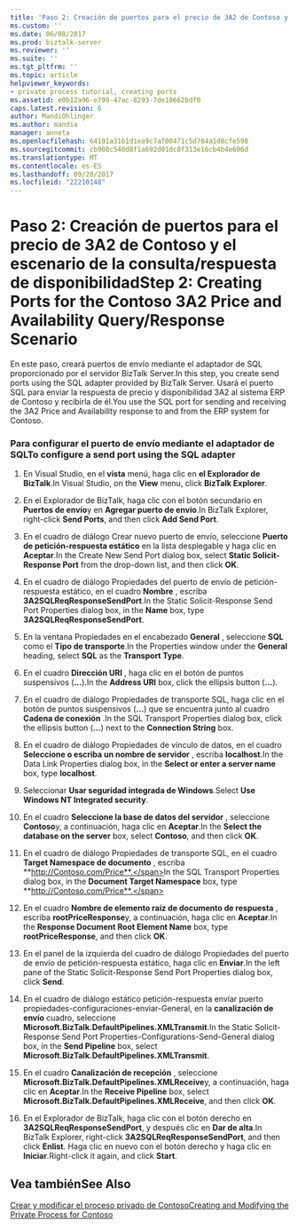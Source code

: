 ```yaml
---
title: 'Paso 2: Creación de puertos para el precio de 3A2 de Contoso y el escenario de respuesta de la consulta de disponibilidad mediante el Explorador de BizTalk | Documentos de Microsoft'
ms.custom: ''
ms.date: 06/08/2017
ms.prod: biztalk-server
ms.reviewer: ''
ms.suite: ''
ms.tgt_pltfrm: ''
ms.topic: article
helpviewer_keywords:
- private process tutorial, creating ports
ms.assetid: e0b12a96-e799-47ac-8293-7de10662bdf0
caps.latest.revision: 6
author: MandiOhlinger
ms.author: mandia
manager: anneta
ms.openlocfilehash: 64101a31b1d1ea9c7af00471c5d764a1d8cfe598
ms.sourcegitcommit: cb908c540d8f1a692d01dc8f313e16cb4b4e696d
ms.translationtype: MT
ms.contentlocale: es-ES
ms.lasthandoff: 09/20/2017
ms.locfileid: "22210148"
---
```

# <a name="step-2-creating-ports-for-the-contoso-3a2-price-and-availability-queryresponse-scenario"></a><span data-ttu-id="31c70-102">Paso 2: Creación de puertos para el precio de 3A2 de Contoso y el escenario de la consulta/respuesta de disponibilidad</span><span class="sxs-lookup"><span data-stu-id="31c70-102">Step 2: Creating Ports for the Contoso 3A2 Price and Availability Query/Response Scenario</span></span>
<span data-ttu-id="31c70-103">En este paso, creará puertos de envío mediante el adaptador de SQL proporcionado por el servidor BizTalk Server.</span><span class="sxs-lookup"><span data-stu-id="31c70-103">In this step, you create send ports using the SQL adapter provided by BizTalk Server.</span></span> <span data-ttu-id="31c70-104">Usará el puerto SQL para enviar la respuesta de precio y disponibilidad 3A2 al sistema ERP de Contoso y recibirla de él.</span><span class="sxs-lookup"><span data-stu-id="31c70-104">You use the SQL port for sending and receiving the 3A2 Price and Availability response to and from the ERP system for Contoso.</span></span>  
  
### <a name="to-configure-a-send-port-using-the-sql-adapter"></a><span data-ttu-id="31c70-105">Para configurar el puerto de envío mediante el adaptador de SQL</span><span class="sxs-lookup"><span data-stu-id="31c70-105">To configure a send port using the SQL adapter</span></span>  
  
1.  <span data-ttu-id="31c70-106">En Visual Studio, en el **vista** menú, haga clic en **el Explorador de BizTalk**.</span><span class="sxs-lookup"><span data-stu-id="31c70-106">In Visual Studio, on the **View** menu, click **BizTalk Explorer**.</span></span>  
  
2.  <span data-ttu-id="31c70-107">En el Explorador de BizTalk, haga clic con el botón secundario en **Puertos de envío**y en **Agregar puerto de envío**.</span><span class="sxs-lookup"><span data-stu-id="31c70-107">In BizTalk Explorer, right-click **Send Ports**, and then click **Add Send Port**.</span></span>  
  
3.  <span data-ttu-id="31c70-108">En el cuadro de diálogo Crear nuevo puerto de envío, seleccione **Puerto de petición-respuesta estático** en la lista desplegable y haga clic en **Aceptar**.</span><span class="sxs-lookup"><span data-stu-id="31c70-108">In the Create New Send Port dialog box, select **Static Solicit-Response Port** from the drop-down list, and then click **OK**.</span></span>  
  
4.  <span data-ttu-id="31c70-109">En el cuadro de diálogo Propiedades del puerto de envío de petición-respuesta estático, en el cuadro **Nombre** , escriba **3A2SQLReqResponseSendPort**.</span><span class="sxs-lookup"><span data-stu-id="31c70-109">In the Static Solicit-Response Send Port Properties dialog box, in the **Name** box, type **3A2SQLReqResponseSendPort**.</span></span>  
  
5.  <span data-ttu-id="31c70-110">En la ventana Propiedades en el encabezado **General** , seleccione **SQL** como el **Tipo de transporte**.</span><span class="sxs-lookup"><span data-stu-id="31c70-110">In the Properties window under the **General** heading, select **SQL** as the **Transport Type**.</span></span>  
  
6.  <span data-ttu-id="31c70-111">En el cuadro **Dirección URI** , haga clic en el botón de puntos suspensivos (**…**).</span><span class="sxs-lookup"><span data-stu-id="31c70-111">In the **Address URI** box, click the ellipsis button (**…**).</span></span>  
  
7.  <span data-ttu-id="31c70-112">En el cuadro de diálogo Propiedades de transporte SQL, haga clic en el botón de puntos suspensivos (**…**) que se encuentra junto al cuadro **Cadena de conexión** .</span><span class="sxs-lookup"><span data-stu-id="31c70-112">In the SQL Transport Properties dialog box, click the ellipsis button (**…**) next to the **Connection String** box.</span></span>  
  
8.  <span data-ttu-id="31c70-113">En el cuadro de diálogo Propiedades de vínculo de datos, en el cuadro **Seleccione o escriba un nombre de servidor** , escriba **localhost**.</span><span class="sxs-lookup"><span data-stu-id="31c70-113">In the Data Link Properties dialog box, in the **Select or enter a server name** box, type **localhost**.</span></span>  
  
9. <span data-ttu-id="31c70-114">Seleccionar **Usar seguridad integrada de Windows**.</span><span class="sxs-lookup"><span data-stu-id="31c70-114">Select **Use Windows NT Integrated security**.</span></span>  
  
10. <span data-ttu-id="31c70-115">En el cuadro **Seleccione la base de datos del servidor** , seleccione **Contoso**y, a continuación, haga clic en **Aceptar**.</span><span class="sxs-lookup"><span data-stu-id="31c70-115">In the **Select the database on the server** box, select **Contoso**, and then click **OK**.</span></span>  
  
11. <span data-ttu-id="31c70-116">En el cuadro de diálogo Propiedades de transporte SQL, en el cuadro **Target Namespace de documento** , escriba **http://Contoso.com/Price**.</span><span class="sxs-lookup"><span data-stu-id="31c70-116">In the SQL Transport Properties dialog box, in the **Document Target Namespace** box, type **http://Contoso.com/Price**.</span></span>  
  
12. <span data-ttu-id="31c70-117">En el cuadro **Nombre de elemento raíz de documento de respuesta** , escriba **rootPriceResponse**y, a continuación, haga clic en **Aceptar**.</span><span class="sxs-lookup"><span data-stu-id="31c70-117">In the **Response Document Root Element Name** box, type **rootPriceResponse**, and then click **OK**.</span></span>  
  
13. <span data-ttu-id="31c70-118">En el panel de la izquierda del cuadro de diálogo Propiedades del puerto de envío de petición-respuesta estático, haga clic en **Enviar**.</span><span class="sxs-lookup"><span data-stu-id="31c70-118">In the left pane of the Static Solicit-Response Send Port Properties dialog box, click **Send**.</span></span>  
  
14. <span data-ttu-id="31c70-119">En el cuadro de diálogo estático petición-respuesta enviar puerto propiedades-configuraciones-enviar-General, en la **canalización de envío** cuadro, seleccione **Microsoft.BizTalk.DefaultPipelines.XMLTransmit**.</span><span class="sxs-lookup"><span data-stu-id="31c70-119">In the Static Solicit-Response Send Port Properties-Configurations-Send-General dialog box, in the **Send Pipeline** box, select **Microsoft.BizTalk.DefaultPipelines.XMLTransmit**.</span></span>  
  
15. <span data-ttu-id="31c70-120">En el cuadro **Canalización de recepción** , seleccione **Microsoft.BizTalk.DefaultPipelines.XMLReceive**y, a continuación, haga clic en **Aceptar**.</span><span class="sxs-lookup"><span data-stu-id="31c70-120">In the **Receive Pipeline** box, select **Microsoft.BizTalk.DefaultPipelines.XMLReceive**, and then click **OK**.</span></span>  
  
16. <span data-ttu-id="31c70-121">En el Explorador de BizTalk, haga clic con el botón derecho en **3A2SQLReqResponseSendPort**, y después clic en **Dar de alta**.</span><span class="sxs-lookup"><span data-stu-id="31c70-121">In BizTalk Explorer, right-click **3A2SQLReqResponseSendPort**, and then click **Enlist**.</span></span> <span data-ttu-id="31c70-122">Haga clic en nuevo con el botón derecho y haga clic en **Iniciar**.</span><span class="sxs-lookup"><span data-stu-id="31c70-122">Right-click it again, and click **Start**.</span></span>  
  
## <a name="see-also"></a><span data-ttu-id="31c70-123">Vea también</span><span class="sxs-lookup"><span data-stu-id="31c70-123">See Also</span></span>  
 [<span data-ttu-id="31c70-124">Crear y modificar el proceso privado de Contoso</span><span class="sxs-lookup"><span data-stu-id="31c70-124">Creating and Modifying the Private Process for Contoso</span></span>](creating-and-modifying-the-private-process-for-contoso.md)